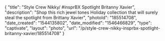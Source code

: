 {
    "title": "Style Crew Nikky\/ #insprBX Spotlight Britanny Xavier",
    "description": "Shop this rich jewel tones Holiday collection that will surely steal the spotlight from Brittany Xavier",
    "photoId": "185514708",
    "date_created": "1544135802",
    "date_modified": "1546466829",
    "type": "captivate",
    "layout": "photo",
    "url": "\/p\/style-crew-nikky-insprbx-spotlight-britanny-xavier\/185514708"
}